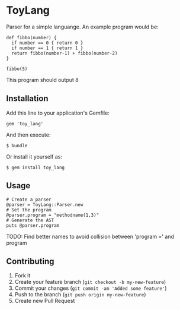# ToyLang

Parser for a simple languange. An example program would be:

    def fibbo(number) {
      if number == 0 { return 0 }
      if number == 1 { return 1 }
      return fibbo(number-1) + fibbo(number-2)
    }

    fibbo(5)

This program should output 8

## Installation

Add this line to your application's Gemfile:

    gem 'toy_lang'

And then execute:

    $ bundle

Or install it yourself as:

    $ gem install toy_lang

## Usage
  
    # Create a parser
    @parser = ToyLang::Parser.new
    # Set the program
    @parser.program = "methodname(1,3)"
    # Generate the AST
    puts @parser.program

TODO: Find better names to avoid collision between 'program =' and
program

## Contributing

1. Fork it
2. Create your feature branch (`git checkout -b my-new-feature`)
3. Commit your changes (`git commit -am 'Added some feature'`)
4. Push to the branch (`git push origin my-new-feature`)
5. Create new Pull Request
